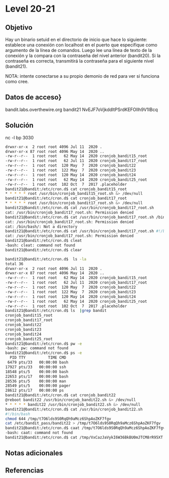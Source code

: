 # Level 20-21
## Objetivo
Hay un binario setuid en el directorio de inicio que hace lo siguiente: establece una conexión con localhost en el puerto que especifique como argumento de la línea de comandos. Luego lee una línea de texto de la conexión y la compara con la contraseña del nivel anterior (bandit20). Si la contraseña es correcta, transmitirá la contraseña para el siguiente nivel (bandit21).

NOTA: intente conectarse a su propio demonio de red para ver si funciona como cree.

## Datos de acceso}
bandit.labs.overthewire.org
bandit21
NvEJF7oVjkddltPSrdKEFOllh9V1IBcq

## Solución
nc -l bp 3030

``` bash
drwxr-xr-x  2 root root 4096 Jul 11  2020 .
drwxr-xr-x 87 root root 4096 May 14  2020 ..
-rw-r--r--  1 root root   62 May 14  2020 cronjob_bandit15_root
-rw-r--r--  1 root root   62 Jul 11  2020 cronjob_bandit17_root
-rw-r--r--  1 root root  120 May  7  2020 cronjob_bandit22
-rw-r--r--  1 root root  122 May  7  2020 cronjob_bandit23
-rw-r--r--  1 root root  120 May 14  2020 cronjob_bandit24
-rw-r--r--  1 root root   62 May 14  2020 cronjob_bandit25_root
-rw-r--r--  1 root root  102 Oct  7  2017 .placeholder
bandit21@bandit:/etc/cron.d$ cat cronjob_bandit15_root
* * * * * root /usr/bin/cronjob_bandit15_root.sh &> /dev/null
bandit21@bandit:/etc/cron.d$ cat cronjob_bandit17_root
* * * * * root /usr/bin/cronjob_bandit17_root.sh &> /dev/null
bandit21@bandit:/etc/cron.d$ cat /usr/bin/cronjob_bandit17_root.sh
cat: /usr/bin/cronjob_bandit17_root.sh: Permission denied
bandit21@bandit:/etc/cron.d$ cat /usr/bin/cronjob_bandit17_root.sh /bin/bash/
cat: /usr/bin/cronjob_bandit17_root.sh: Permission denied
cat: /bin/bash/: Not a directory
bandit21@bandit:/etc/cron.d$ cat /usr/bin/cronjob_bandit17_root.sh #!/bin/bash/
cat: /usr/bin/cronjob_bandit17_root.sh: Permission denied
bandit21@bandit:/etc/cron.d$ cleat
-bash: cleat: command not found
bandit21@bandit:/etc/cron.d$ clear

bandit21@bandit:/etc/cron.d$  ls -la 
total 36
drwxr-xr-x  2 root root 4096 Jul 11  2020 .
drwxr-xr-x 87 root root 4096 May 14  2020 ..
-rw-r--r--  1 root root   62 May 14  2020 cronjob_bandit15_root
-rw-r--r--  1 root root   62 Jul 11  2020 cronjob_bandit17_root
-rw-r--r--  1 root root  120 May  7  2020 cronjob_bandit22
-rw-r--r--  1 root root  122 May  7  2020 cronjob_bandit23
-rw-r--r--  1 root root  120 May 14  2020 cronjob_bandit24
-rw-r--r--  1 root root   62 May 14  2020 cronjob_bandit25_root
-rw-r--r--  1 root root  102 Oct  7  2017 .placeholder
bandit21@bandit:/etc/cron.d$ ls  |grep bandit
cronjob_bandit15_root
cronjob_bandit17_root
cronjob_bandit22
cronjob_bandit23
cronjob_bandit24
cronjob_bandit25_root
bandit21@bandit:/etc/cron.d$ pw -e
-bash: pw: command not found
bandit21@bandit:/etc/cron.d$ ps -e
  PID TTY          TIME CMD
 6479 pts/33   00:00:00 bash
17927 pts/33   00:00:00 ssh
18548 pts/5    00:00:00 bash
22653 pts/17   00:00:00 bash
28536 pts/5    00:00:00 man
28549 pts/5    00:00:00 pager
28612 pts/17   00:00:00 ps
bandit21@bandit:/etc/cron.d$ cat cronjob_bandit22
@reboot bandit22 /usr/bin/cronjob_bandit22.sh &> /dev/null
* * * * * bandit22 /usr/bin/cronjob_bandit22.sh &> /dev/null
bandit21@bandit:/etc/cron.d$ cat /usr/bin/cronjob_bandit22.sh
#!/bin/bash
chmod 644 /tmp/t7O6lds9S0RqQh9aMcz6ShpAoZKF7fgv
cat /etc/bandit_pass/bandit22 > /tmp/t7O6lds9S0RqQh9aMcz6ShpAoZKF7fgv
bandit21@bandit:/etc/cron.d$ caat /tmp/t7O6lds9S0RqQh9aMcz6ShpAoZKF7fgv
-bash: caat: command not found
bandit21@bandit:/etc/cron.d$ cat /tmp/VxCazJaVykI6W36BkBU0mJTCM8rR95XT
```


## Notas adicionales


## Referencias